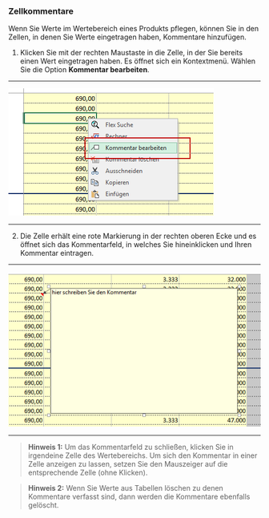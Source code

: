 ### Zellkommentare
Wenn Sie Werte im Wertebereich eines Produkts pflegen, können Sie in den Zellen, in denen Sie Werte eingetragen haben, Kommentare hinzufügen.

1) Klicken Sie mit der rechten Maustaste in die Zelle, in der Sie bereits einen Wert eingetragen haben. Es öffnet sich ein Kontextmenü. Wählen Sie die Option **Kommentar bearbeiten**.

---
![](/Pictures/Excel-Client/Datenerfassung/Zellkommentare/zellkommentare_1.png)

---

2) Die Zelle erhält eine rote Markierung in der rechten oberen Ecke und es öffnet sich das Kommentarfeld, in welches Sie hineinklicken und Ihren Kommentar eintragen.

---
![](/Pictures/Excel-Client/Datenerfassung/Zellkommentare/zellkommentare_2.png)

---

> **Hinweis 1:** Um das Kommentarfeld zu schließen, klicken Sie in irgendeine Zelle des Wertebereichs. Um sich den Kommentar in einer Zelle anzeigen zu lassen, setzen Sie den Mauszeiger auf die entsprechende Zelle (ohne Klicken).

> **Hinweis 2:** Wenn Sie Werte aus Tabellen löschen zu denen Kommentare verfasst sind, dann werden die Kommentare ebenfalls gelöscht.
